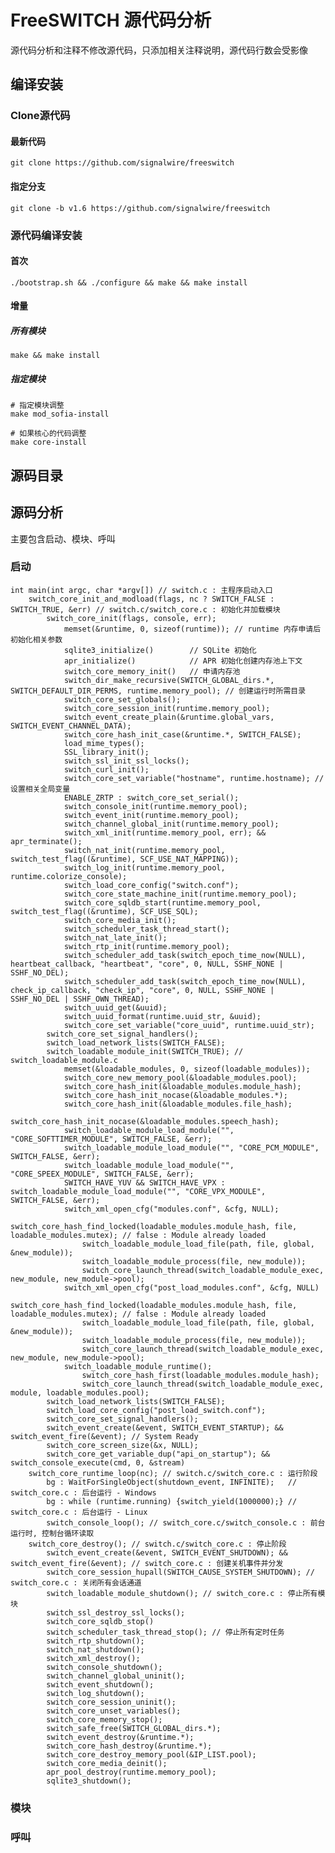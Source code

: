 # FreeSWITCH 源代码分析

源代码分析和注释不修改源代码，只添加相关注释说明，源代码行数会受影像

## 编译安装

### Clone源代码

#### 最新代码

    git clone https://github.com/signalwire/freeswitch

#### 指定分支

    git clone -b v1.6 https://github.com/signalwire/freeswitch

### 源代码编译安装

#### 首次

    ./bootstrap.sh && ./configure && make && make install

#### 增量

##### 所有模块

    make && make install

##### 指定模块

    # 指定模块调整
    make mod_sofia-install

    # 如果核⼼的代码调整
    make core-install

## 源码目录

## 源码分析

主要包含启动、模块、呼叫

### 启动

    int main(int argc, char *argv[]) // switch.c : 主程序启动入口
        switch_core_init_and_modload(flags, nc ? SWITCH_FALSE : SWITCH_TRUE, &err) // switch.c/switch_core.c : 初始化并加载模块
            switch_core_init(flags, console, err);
                memset(&runtime, 0, sizeof(runtime)); // runtime 内存申请后初始化相关参数
                sqlite3_initialize()        // SQLite 初始化
                apr_initialize()            // APR 初始化创建内存池上下文
                switch_core_memory_init()   // 申请内存池
                switch_dir_make_recursive(SWITCH_GLOBAL_dirs.*, SWITCH_DEFAULT_DIR_PERMS, runtime.memory_pool); // 创建运行时所需目录
                switch_core_set_globals();
                switch_core_session_init(runtime.memory_pool);
                switch_event_create_plain(&runtime.global_vars, SWITCH_EVENT_CHANNEL_DATA);
                switch_core_hash_init_case(&runtime.*, SWITCH_FALSE);
                load_mime_types();
                SSL_library_init();
                switch_ssl_init_ssl_locks();
                switch_curl_init();
                switch_core_set_variable("hostname", runtime.hostname); // 设置相关全局变量
                ENABLE_ZRTP : switch_core_set_serial();
                switch_console_init(runtime.memory_pool);
                switch_event_init(runtime.memory_pool);
                switch_channel_global_init(runtime.memory_pool);
                switch_xml_init(runtime.memory_pool, err); && apr_terminate();
                switch_nat_init(runtime.memory_pool, switch_test_flag((&runtime), SCF_USE_NAT_MAPPING));
                switch_log_init(runtime.memory_pool, runtime.colorize_console);
                switch_load_core_config("switch.conf");
                switch_core_state_machine_init(runtime.memory_pool);
                switch_core_sqldb_start(runtime.memory_pool, switch_test_flag((&runtime), SCF_USE_SQL);
                switch_core_media_init();
                switch_scheduler_task_thread_start();
                switch_nat_late_init();
                switch_rtp_init(runtime.memory_pool);
                switch_scheduler_add_task(switch_epoch_time_now(NULL), heartbeat_callback, "heartbeat", "core", 0, NULL, SSHF_NONE | SSHF_NO_DEL);
                switch_scheduler_add_task(switch_epoch_time_now(NULL), check_ip_callback, "check_ip", "core", 0, NULL, SSHF_NONE | SSHF_NO_DEL | SSHF_OWN_THREAD);
                switch_uuid_get(&uuid);
                switch_uuid_format(runtime.uuid_str, &uuid);
                switch_core_set_variable("core_uuid", runtime.uuid_str);
            switch_core_set_signal_handlers();
            switch_load_network_lists(SWITCH_FALSE);
            switch_loadable_module_init(SWITCH_TRUE); // switch_loadable_module.c
                memset(&loadable_modules, 0, sizeof(loadable_modules));
                switch_core_new_memory_pool(&loadable_modules.pool);
                switch_core_hash_init(&loadable_modules.module_hash);
                switch_core_hash_init_nocase(&loadable_modules.*);
                switch_core_hash_init(&loadable_modules.file_hash);
                switch_core_hash_init_nocase(&loadable_modules.speech_hash);
                switch_loadable_module_load_module("", "CORE_SOFTTIMER_MODULE", SWITCH_FALSE, &err);
                switch_loadable_module_load_module("", "CORE_PCM_MODULE", SWITCH_FALSE, &err);
                switch_loadable_module_load_module("", "CORE_SPEEX_MODULE", SWITCH_FALSE, &err);
                SWITCH_HAVE_YUV && SWITCH_HAVE_VPX : switch_loadable_module_load_module("", "CORE_VPX_MODULE", SWITCH_FALSE, &err);
                switch_xml_open_cfg("modules.conf", &cfg, NULL);
                    switch_core_hash_find_locked(loadable_modules.module_hash, file, loadable_modules.mutex); // false : Module already loaded
                    switch_loadable_module_load_file(path, file, global, &new_module));
                    switch_loadable_module_process(file, new_module));
                    switch_core_launch_thread(switch_loadable_module_exec, new_module, new_module->pool);
                switch_xml_open_cfg("post_load_modules.conf", &cfg, NULL)
                    switch_core_hash_find_locked(loadable_modules.module_hash, file, loadable_modules.mutex); // false : Module already loaded
                    switch_loadable_module_load_file(path, file, global, &new_module));
                    switch_loadable_module_process(file, new_module));
                    switch_core_launch_thread(switch_loadable_module_exec, new_module, new_module->pool);
                switch_loadable_module_runtime();
                    switch_core_hash_first(loadable_modules.module_hash);
                    switch_core_launch_thread(switch_loadable_module_exec, module, loadable_modules.pool);
            switch_load_network_lists(SWITCH_FALSE);
            switch_load_core_config("post_load_switch.conf");
            switch_core_set_signal_handlers();
            switch_event_create(&event, SWITCH_EVENT_STARTUP); && switch_event_fire(&event); // System Ready
            switch_core_screen_size(&x, NULL);
            switch_core_get_variable_dup("api_on_startup"); && switch_console_execute(cmd, 0, &stream)
        switch_core_runtime_loop(nc); // switch.c/switch_core.c : 运行阶段
            bg : WaitForSingleObject(shutdown_event, INFINITE);   // switch_core.c : 后台运行 - Windows
            bg : while (runtime.running) {switch_yield(1000000);} // switch_core.c : 后台运行 - Linux
            switch_console_loop(); // switch_core.c/switch_console.c : 前台运行时, 控制台循环读取
        switch_core_destroy(); // switch.c/switch_core.c : 停止阶段
            switch_event_create(&event, SWITCH_EVENT_SHUTDOWN); && switch_event_fire(&event); // switch_core.c : 创建关机事件并分发
            switch_core_session_hupall(SWITCH_CAUSE_SYSTEM_SHUTDOWN); // switch_core.c : 关闭所有会话通道
            switch_loadable_module_shutdown(); // switch_core.c : 停止所有模块
            switch_ssl_destroy_ssl_locks();
            switch_core_sqldb_stop()
            switch_scheduler_task_thread_stop(); // 停止所有定时任务
            switch_rtp_shutdown();
            switch_nat_shutdown();
            switch_xml_destroy();
            switch_console_shutdown();
            switch_channel_global_uninit();
            switch_event_shutdown();
            switch_log_shutdown();
            switch_core_session_uninit();
            switch_core_unset_variables();
            switch_core_memory_stop();
            switch_safe_free(SWITCH_GLOBAL_dirs.*);
            switch_event_destroy(&runtime.*);
            switch_core_hash_destroy(&runtime.*);
            switch_core_destroy_memory_pool(&IP_LIST.pool);
            switch_core_media_deinit();
            apr_pool_destroy(runtime.memory_pool);
            sqlite3_shutdown();

### 模块

### 呼叫

